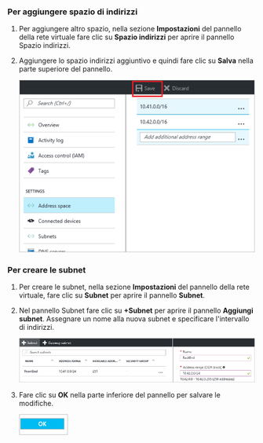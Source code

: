 ### <a name="to-add-address-space"></a>Per aggiungere spazio di indirizzi
1. Per aggiungere altro spazio, nella sezione **Impostazioni** del pannello della rete virtuale fare clic su **Spazio indirizzi** per aprire il pannello Spazio indirizzi.
2. Aggiungere lo spazio indirizzi aggiuntivo e quindi fare clic su **Salva** nella parte superiore del pannello.
   
    ![Aggiungere spazio di indirizzi](./media/vpn-gateway-additional-address-space-include/address_space.png)

### <a name="to-create-subnets"></a>Per creare le subnet
1. Per creare le subnet, nella sezione **Impostazioni** del pannello della rete virtuale, fare clic su **Subnet** per aprire il pannello **Subnet**. 
2. Nel pannello Subnet fare clic su **+Subnet** per aprire il pannello **Aggiungi subnet**. Assegnare un nome alla nuova subnet e specificare l'intervallo di indirizzi.
   
    ![Impostazioni della subnet](./media/vpn-gateway-additional-address-space-include/add_subnet.png)        
3. Fare clic su **OK** nella parte inferiore del pannello per salvare le modifiche.
   
    ![Impostazioni della subnet](./media/vpn-gateway-additional-address-space-include/ok.png)



<!--HONumber=Nov16_HO2-->


